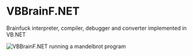 # VBBrainF.NET
Brainfuck interpreter, compiler, debugger and converter implemented in VB.NET

![VBBrainF.NET running a mandelbrot program](https://xfx.net/stackoverflow/VBBrainF.NET/vbbf.png)
